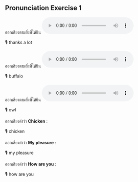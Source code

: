 ## Pronunciation Exercise 1
ออกเสียงตามสิ่งที่ได้ยิน **![](/media/audio/Thanks&#x20;a&#x20;lot.mp3)** 

🎙️ thanks a lot

ออกเสียงตามสิ่งที่ได้ยิน **![](/media/audio/cow.mp3)** 

🎙️ buffalo

ออกเสียงตามสิ่งที่ได้ยิน **![](/media/audio/shellfish.mp3)** 

🎙️ owl

ออกเสียงคำว่า **Chicken** :

🎙️ chicken

ออกเสียงคำว่า **My pleasure** :

🎙️ my pleasure

ออกเสียงคำว่า **How are you** :

🎙️ how are you

